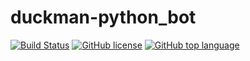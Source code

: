 # duckman-python_bot

[![Build Status](https://travis-ci.org/Grewoss/duckman-python_bot.svg?branch=master)](https://travis-ci.org/Grewoss/duckman-python_bot)
[![GitHub license](https://img.shields.io/github/license/Grewoss/duckman-python_bot.svg)](https://github.com/Grewoss/duckman-python_bot/blob/master/LICENSE)
[![GitHub top language](https://img.shields.io/github/languages/top/badges/shields.svg)](https://github.com/Grewoss/duckman-python_bot)